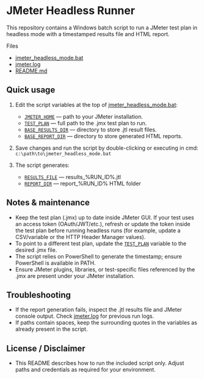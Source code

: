 # JMeter Headless Runner

This repository contains a Windows batch script to run a JMeter test plan in headless mode with a timestamped results file and HTML report.

Files

- [jmeter_headless_mode.bat](jmeter_headless_mode.bat)
- [jmeter.log](jmeter.log)
- [README.md](README.md)

## Quick usage

1. Edit the script variables at the top of [jmeter_headless_mode.bat](jmeter_headless_mode.bat):
   - [`JMETER_HOME`](jmeter_headless_mode.bat) — path to your JMeter installation.
   - [`TEST_PLAN`](jmeter_headless_mode.bat) — full path to the .jmx test plan to run.
   - [`BASE_RESULTS_DIR`](jmeter_headless_mode.bat) — directory to store .jtl result files.
   - [`BASE_REPORT_DIR`](jmeter_headless_mode.bat) — directory to store generated HTML reports.
2. Save changes and run the script by double-clicking or executing in cmd: `c:\path\to\jmeter_headless_mode.bat`
3. The script generates:

   - [`RESULTS_FILE`](jmeter_headless_mode.bat) — results\_%RUN_ID%.jtl
   - [`REPORT_DIR`](jmeter_headless_mode.bat) — report\_%RUN_ID% HTML folder

## Notes & maintenance

- Keep the test plan (.jmx) up to date inside JMeter GUI. If your test uses an access token (OAuth/JWT/etc.), refresh or update the token inside the test plan before running headless runs (for example, update a CSV/variable or the HTTP Header Manager values).
- To point to a different test plan, update the [`TEST_PLAN`](jmeter_headless_mode.bat) variable to the desired .jmx file.
- The script relies on PowerShell to generate the timestamp; ensure PowerShell is available in PATH.
- Ensure JMeter plugins, libraries, or test-specific files referenced by the .jmx are present under your JMeter installation.

## Troubleshooting

- If the report generation fails, inspect the .jtl results file and JMeter console output. Check [jmeter.log](jmeter.log) for previous run logs.
- If paths contain spaces, keep the surrounding quotes in the variables as already present in the script.

## License / Disclaimer

- This README describes how to run the included script only. Adjust paths and credentials as required for your environment.
